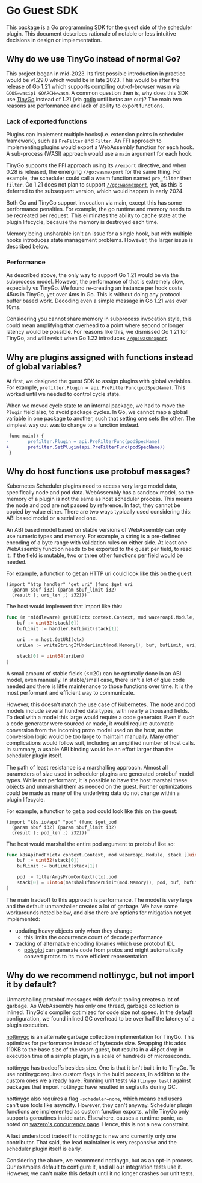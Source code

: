 # Go Guest SDK

This package is a Go programming SDK for the guest side of the scheduler
plugin. This document describes rationale of notable or less intuitive
decisions in design or implementation.

## Why do we use TinyGo instead of normal Go?

This project began in mid-2023. Its first possible introduction in practice
would be v1.29.0 which would be in late 2023. This would be after the release
of Go 1.21 which supports compiling out-of-browser wasm via
`GOOS=wasip1 GOARCH=wasm`. A common question then is, why does this SDK use
[TinyGo][1] instead of 1.21 (via [gotip][2] until betas are out)? The main two
reasons are performance and lack of ability to export functions.

### Lack of exported functions

Plugins can implement multiple hooks(i.e. extension points in scheduler framework), such as `PreFilter` and `Filter`. An FFI
approach to implementing plugins would export a WebAssembly function for each
hook. A sub-process (WASI) approach would use a `main` argument for each hook.

TinyGo supports the FFI approach using its `//export` directive, and when 0.28
is released, the emerging `//go:wasmexport` for the same thing. For example,
the scheduler could call a wasm function named `pre_filter` then `filter`. Go
1.21 does not plan to support [`//go:wasmexport`][3], yet, as this is deferred
to the subsequent version, which would happen in early 2024.

Both Go and TinyGo support invocation via main, except this has some
performance penalties. For example, the go runtime and memory needs to be
recreated per request. This eliminates the ability to cache state at the plugin
lifecycle, because the memory is destroyed each time.

Memory being unsharable isn't an issue for a single hook, but with multiple
hooks introduces state management problems. However, the larger issue is
described below.

### Performance

As described above, the only way to support Go 1.21 would be via the subprocess
model. However, the performance of that is extremely slow, especially vs TinyGo.
We found re-creating an instance per hook costs 45us in TinyGo, yet over 4ms in
Go. This is without doing any protocol buffer based work. Decoding even a
simple message in Go 1.21 was over 10ms.

Considering you cannot share memory in subprocess invocation style, this could
mean amplifying that overhead to a point where second or longer latency would
be possible. For reasons like this, we dismissed Go 1.21 for TinyGo, and will
revisit when Go 1.22 introduces [`//go:wasmexport`][3].

## Why are plugins assigned with functions instead of global variables?

At first, we designed the guest SDK to assign plugins with global variables.
For example, `prefilter.Plugin = api.PreFilterFunc(podSpecName)`. This worked
until we needed to control cycle state.

When we moved cycle state to an internal package, we had to move the `Plugin`
field also, to avoid package cycles. In Go, we cannot map a global variable in
one package to another, such that setting one sets the other. The simplest way
out was to change to a function instead.

```diff
 func main() {
-       prefilter.Plugin = api.PreFilterFunc(podSpecName)
+       prefilter.SetPlugin(api.PreFilterFunc(podSpecName))
 }
```

## Why do host functions use protobuf messages?

Kubernetes Scheduler plugins need to access very large model data, specifically
node and pod data. WebAssembly has a sandbox model, so the memory of a plugin
is not the same as host scheduler process. This means the node and pod are not
passed by reference. In fact, they cannot be copied by value either. There are
two ways typically used considering this: ABI based model or a serialized one.

An ABI based model based on stable versions of WebAssembly can only use numeric
types and memory. For example, a string is a pre-defined encoding of a byte
range with validation rules on either side. At least one WebAssembly function
needs to be exported to the guest per field, to read it. If the field is
mutable, two or three other functions per field would be needed.

For example, a function to get an HTTP uri could look like this on the guest:
```webassembly
(import "http_handler" "get_uri" (func $get_uri
  (param $buf i32) (param $buf_limit i32)
  (result (; uri_len ;) i32)))
```

The host would implement that import like this:
```go
func (m *middleware) getURI(ctx context.Context, mod wazeroapi.Module, stack []uint64) {
	buf := uint32(stack[0])
	bufLimit := handler.BufLimit(stack[1])

	uri := m.host.GetURI(ctx)
	uriLen := writeStringIfUnderLimit(mod.Memory(), buf, bufLimit, uri)

	stack[0] = uint64(uriLen)
}
```

A small amount of stable fields (<=20) can be optimally done in an ABI model,
even manually. In stable/small case, there isn't a lot of glue code needed and
there is little maintenance to those functions over time. It is the most
performant and efficient way to communicate.

However, this doesn't match the use case of Kubernetes. The node and pod models
include several hundred data types, with nearly a thousand fields. To deal with
a model this large would require a code generator. Even if such a code
generator were sourced or made, it would require automatic conversion from the
incoming proto model used on the host, as the conversion logic would be too
large to maintain manually. Many other complications would follow suit,
including an amplified number of host calls. In summary, a usable ABI binding
would be an effort larger than the scheduler plugin itself.

The path of least resistance is a marshalling approach. Almost all parameters
of size used in scheduler plugins are generated protobuf model types. While not
performant, it is possible to have the host marshal these objects and unmarshal
them as needed on the guest. Further optimizations could be made as many of the
underlying data do not change within a plugin lifecycle.

For example, a function to get a pod could look like this on the guest:
```webassembly
(import "k8s.io/api" "pod" (func $get_pod
  (param $buf i32) (param $buf_limit i32)
  (result (; pod_len ;) i32)))
```

The host would marshal the entire pod argument to protobuf like so:
```go
func k8sApiPodFn(ctx context.Context, mod wazeroapi.Module, stack []uint64) {
	buf := uint32(stack[0])
	bufLimit := bufLimit(stack[1])

	pod := filterArgsFromContext(ctx).pod
	stack[0] = uint64(marshalIfUnderLimit(mod.Memory(), pod, buf, bufLimit))
}
```

The main tradeoff to this approach is performance. The model is very large and
the default unmarshaller creates a lot of garbage. We have some workarounds
noted below, and also there are options for mitigation not yet implemented:

* updating heavy objects only when they change
  * this limits the occurrence count of decode performance
* tracking of alternative encoding libraries which use protobuf IDL
  * [polyglot][4] can generate code from protos and might automatically convert
    protos to its more efficient representation.

## Why do we recommend nottinygc, but not import it by default?

Unmarshalling protobuf messages with default tooling creates a lot of garbage.
As WebAssembly has only one thread, garbage collection is inlined. TinyGo's
compiler optimized for code size not speed. In the default configuration, we
found inlined GC overhead to be over half the latency of a plugin execution.

[nottinygc][5] is an alternate garbage collection implementation for TinyGo.
This optimizes for performance instead of bytecode size. Swapping this adds
110KB to the base size of the wasm guest, but results in a 48pct drop in
execution time of a simple plugin, in a scale of hundreds of microseconds.

nottinygc has tradeoffs besides size. One is that it isn't built-in to TinyGo.
To use nottinygc requires custom flags in the build process, in addition to the
custom ones we already have. Running unit tests via (`tinygo test`) against
packages that import nottinygc have resulted in segfaults during GC.

nottinygc also requires a flag `-scheduler=none`, which means end users can't
use tools like asyncify. However, they can't anyway. Scheduler plugin functions
are implemented as custom function exports, while TinyGo only supports
goroutines inside `main`. Elsewhere, causes a runtime panic, as noted on
[wazero's concurrency page][6]. Hence, this is not a new constraint.

A last understood tradeoff is nottinygc is new and currently only one
contributor. That said, the lead maintainer is very responsive and the
scheduler plugin itself is early.

Considering the above, we recommend nottinygc, but as an opt-in process. Our
examples default to configure it, and all our integration tests use it.
However, we can't make this default until it no longer crashes our unit tests.

[1]: https://tinygo.org/
[2]: https://pkg.go.dev/golang.org/dl/gotip
[3]: https://github.com/golang/go/issues/42372
[4]: https://github.com/loopholelabs/polyglot-go
[5]: https://github.com/wasilibs/nottinygc
[6]: https://wazero.io/languages/tinygo/#concurrency
